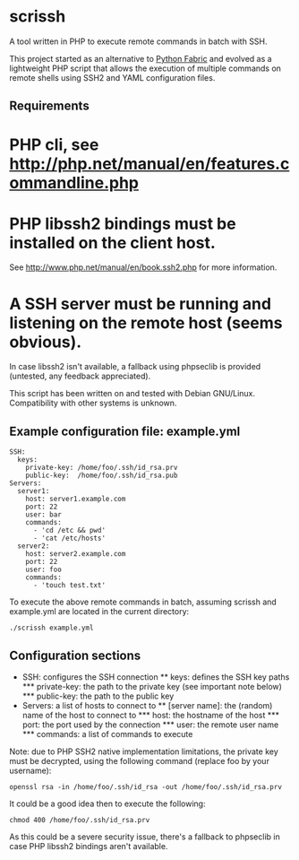 scrissh
=======

A tool written in PHP to execute remote commands in batch with SSH.

This project started as an alternative to [Python Fabric](http://docs.fabfile.org/)
and evolved as a lightweight PHP script that allows the execution of multiple commands
on remote shells using SSH2 and YAML configuration files.

Requirements
------------

# PHP cli, see http://php.net/manual/en/features.commandline.php
# PHP libssh2 bindings must be installed on the client host.
See http://www.php.net/manual/en/book.ssh2.php for more information.
# A SSH server must be running and listening on the remote host (seems obvious).

In case libssh2 isn't available, a fallback using phpseclib is provided
(untested, any feedback appreciated).

This script has been written on and tested with Debian GNU/Linux.
Compatibility with other systems is unknown.

Example configuration file: example.yml
---------------------------------------

    SSH:
      keys:
        private-key: /home/foo/.ssh/id_rsa.prv
        public-key:  /home/foo/.ssh/id_rsa.pub
    Servers:
      server1:
        host: server1.example.com
        port: 22
        user: bar
        commands:
          - 'cd /etc && pwd'
          - 'cat /etc/hosts'
      server2:
        host: server2.example.com
        port: 22
        user: foo
        commands:
          - 'touch test.txt'

To execute the above remote commands in batch,
assuming scrissh and example.yml are located in the current directory:

`./scrissh example.yml`

Configuration sections
----------------------

* SSH: configures the SSH connection
** keys: defines the SSH key paths
*** private-key: the path to the private key (see important note below)
*** public-key: the path to the public key
* Servers: a list of hosts to connect to
** [server name]: the (random) name of the host to connect to
*** host: the hostname of the host
*** port: the port used by the connection
*** user: the remote user name
*** commands: a list of commands to execute

Note: due to PHP SSH2 native implementation limitations, the private key
must be decrypted, using the following command (replace foo by your username):

`openssl rsa -in /home/foo/.ssh/id_rsa -out /home/foo/.ssh/id_rsa.prv`

It could be a good idea then to execute the following:

`chmod 400 /home/foo/.ssh/id_rsa.prv`

As this could be a severe security issue, there's a fallback to phpseclib
in case PHP libssh2 bindings aren't available.
